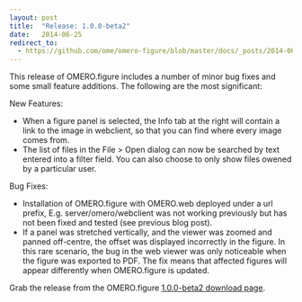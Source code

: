 ```yaml
---
layout: post
title:  "Release: 1.0.0-beta2"
date:   2014-06-25
redirect_to:
  - https://github.com/ome/omero-figure/blob/master/docs/_posts/2014-06-25-release-1.0.0-beta2.markdown
---
```


This release of OMERO.figure includes a number of minor bug fixes and
some small feature additions. The following are the most significant:


New Features:

  - When a figure panel is selected, the Info tab at the right will contain a
    link to the image in webclient, so that you can find where every image comes from.
  - The list of files in the File > Open dialog can now be searched by text entered into a filter field.
    You can also choose to only show files owened by a particular user.


Bug Fixes:

  - Installation of OMERO.figure with OMERO.web deployed under a url prefix, 
    E.g. server/omero/webclient was not working previously but has not been fixed and tested (see previous blog post).
  - If a panel was stretched vertically, and the viewer was zoomed and panned off-centre,
    the offset was displayed incorrectly in the figure.
    In this rare scenario, the bug in the web viewer
    was only noticeable when the figure was exported to PDF. The fix means that affected figures will
    appear differently when OMERO.figure is updated.

Grab the release from the OMERO.figure [1.0.0-beta2 download page](http://downloads.openmicroscopy.org/figure/1.0.0-beta2/).
